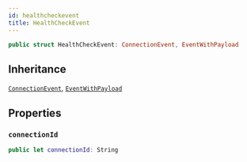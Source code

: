 ```yaml
---
id: healthcheckevent 
title: HealthCheckEvent
--- 
```


``` swift
public struct HealthCheckEvent: ConnectionEvent, EventWithPayload 
```

## Inheritance

[`ConnectionEvent`](ConnectionEvent), [`EventWithPayload`](EventWithPayload)

## Properties

### `connectionId`

``` swift
public let connectionId: String
```
